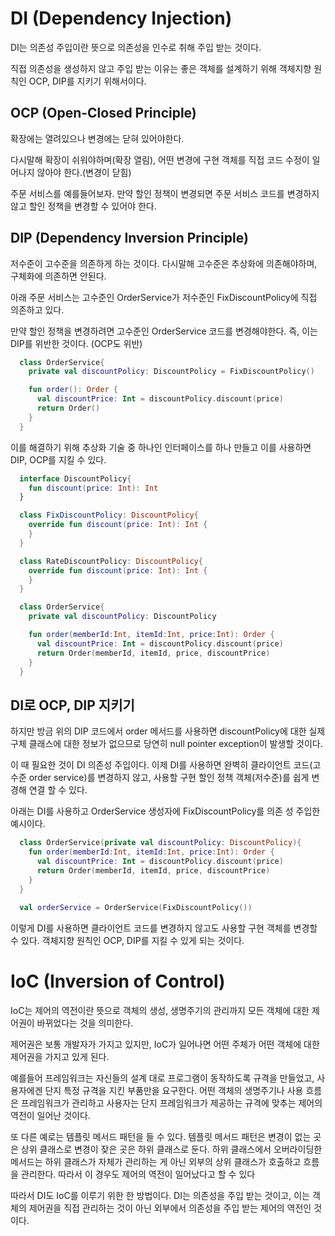 # DI (Dependency Injection)
DI는 의존성 주입이란 뜻으로 의존성을 인수로 취해 주입 받는 것이다.

직접 의존성을 생성하지 않고 주입 받는 이유는 좋은 객체를 설계하기 위해 객체지향 원칙인 OCP, DIP를 지키기 위해서이다.

## OCP (Open-Closed Principle)
확장에는 열려있으나 변경에는 닫혀 있어야한다.

다시말해 확장이 쉬워야하며(확장 열림), 어떤 변경에 구현 객체를 직접 코드 수정이 일어나지 않아야 한다.(변경이 닫힘)

주문 서비스를 예를들어보자. 만약 할인 정책이 변경되면 주문 서비스 코드를 변경하지 않고 할인 정책을 변경할 수 있어야 한다.

## DIP (Dependency Inversion Principle)

저수준이 고수준을 의존하게 하는 것이다. 다시말해 고수준은 추상화에 의존해야하며, 구체화에 의존하면 안된다.

아래 주문 서비스는 고수준인 OrderService가 저수준인 FixDiscountPolicy에 직접 의존하고 있다. 

만약 할인 정책을 변경하려면 고수준인 OrderService 코드를 변경해야한다. 즉, 이는 DIP를 위반한 것이다. (OCP도 위반) 

```kotlin
  class OrderService{
    private val discountPolicy: DiscountPolicy = FixDiscountPolicy()

    fun order(): Order {
      val discountPrice: Int = discountPolicy.discount(price)
      return Order()
    }
  }
```

이를 해결하기 위해 추상화 기술 중 하나인 인터페이스를 하나 만들고 이를 사용하면 DIP, OCP를 지킬 수 있다.

```kotlin
  interface DiscountPolicy{
    fun discount(price: Int): Int
  }

  class FixDiscountPolicy: DiscountPolicy{
    override fun discount(price: Int): Int {
    }
  }

  class RateDiscountPolicy: DiscountPolicy{
    override fun discount(price: Int): Int {
    }
  }

  class OrderService{
    private val discountPolicy: DiscountPolicy

    fun order(memberId:Int, itemId:Int, price:Int): Order {
      val discountPrice: Int = discountPolicy.discount(price)
      return Order(memberId, itemId, price, discountPrice)
    }
  }
```

## DI로 OCP, DIP 지키기

하지만 방금 위의 DIP 코드에서 order 메서드를 사용하면 discountPolicy에 대한 실제 구체 클래스에 대한 정보가 없으므로 당연히 null pointer exception이 발생할 것이다.

이 때 필요한 것이 DI 의존성 주입이다. 이제 DI를 사용하면 완벽히 클라이언트 코드(고수준 order service)를 변경하지 않고, 사용할 구현 할인 정책 객체(저수준)를 쉽게 변경해 연결 할 수 있다.

아래는 DI를 사용하고 OrderService 생성자에 FixDiscountPolicy를 의존 성 주입한 예시이다.

```kotlin
  class OrderService(private val discountPolicy: DiscountPolicy){
    fun order(memberId:Int, itemId:Int, price:Int): Order {
      val discountPrice: Int = discountPolicy.discount(price)
      return Order(memberId, itemId, price, discountPrice)
    }
  }
    
  val orderService = OrderService(FixDiscountPolicy())
```

이렇게 DI를 사용하면 클라이언트 코드를 변경하지 않고도 사용할 구현 객체를 변경할 수 있다. 객체지향 원칙인 OCP, DIP를 지킬 수 있게 되는 것이다. 


# IoC (Inversion of Control)
IoC는 제어의 역전이란 뜻으로 객체의 생성, 생명주기의 관리까지 모든 객체에 대한 제어권이 바뀌었다는 것을 의미한다.

제어권은 보통 개발자가 가지고 있지만, IoC가 일어나면 어떤 주체가 어떤 객체에 대한 제어권을 가지고 있게 된다.

예를들어 프레임워크는 자신들의 설계 대로 프로그램이 동작하도록 규격을 만들었고, 사용자에겐 단지 특정 규격을 지킨 부품만을 요구한다. 어떤 객체의 생명주기나 사용 흐름은 프레임워크가 관리하고 사용자는 단지 프레임워크가 제공하는 규격에 맞추는 제어의 역전이 일어난 것이다.

또 다른 예로는 템플릿 메서드 패턴을 들 수 있다. 템플릿 메서드 패턴은 변경이 없는 곳은 상위 클래스로 변경이 잦은 곳은 하위 클래스로 둔다. 하위 클래스에서 오버라이딩한 메서드는 하위 클래스가 자체가 관리하는 게 아닌 외부의 상위 클래스가 호출하고 흐름을 관리한다. 따라서 이 경우도 제어의 역전이 일어났다고 할 수 있다

따라서 DI도 IoC를 이루기 위한 한 방법이다. DI는 의존성을 주입 받는 것이고, 이는 객체의 제어권을 직접 관리하는 것이 아닌 외부에서 의존성을 주입 받는 제어의 역전인 것이다. 




